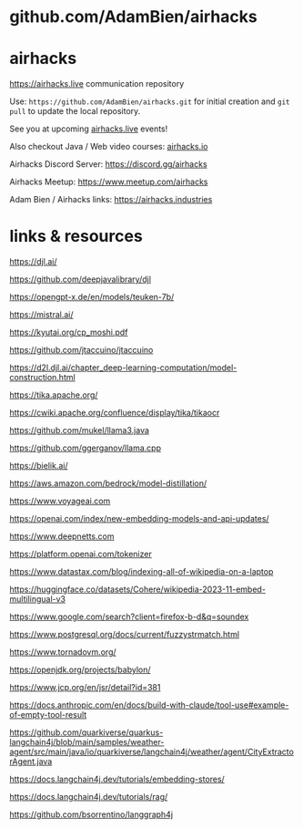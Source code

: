 # github.com/AdamBien/airhacks
airhacks
========

https://airhacks.live communication repository

Use: `https://github.com/AdamBien/airhacks.git` for initial creation and `git pull` to update the local repository.

See you at upcoming [airhacks.live](https://airhacks.live) events! 

Also checkout Java / Web video courses: [airhacks.io](http://airhacks.io) 

Airhacks Discord Server: https://discord.gg/airhacks

Airhacks Meetup: https://www.meetup.com/airhacks

Adam Bien / Airhacks links: https://airhacks.industries

# links & resources



https://djl.ai/

https://github.com/deepjavalibrary/djl

https://opengpt-x.de/en/models/teuken-7b/

https://mistral.ai/

https://kyutai.org/cp_moshi.pdf

https://github.com/jtaccuino/jtaccuino

https://d2l.djl.ai/chapter_deep-learning-computation/model-construction.html

https://tika.apache.org/

https://cwiki.apache.org/confluence/display/tika/tikaocr

https://github.com/mukel/llama3.java

https://github.com/ggerganov/llama.cpp

https://bielik.ai/

https://aws.amazon.com/bedrock/model-distillation/

https://www.voyageai.com

https://openai.com/index/new-embedding-models-and-api-updates/

https://www.deepnetts.com

https://platform.openai.com/tokenizer

https://www.datastax.com/blog/indexing-all-of-wikipedia-on-a-laptop

https://huggingface.co/datasets/Cohere/wikipedia-2023-11-embed-multilingual-v3

https://www.google.com/search?client=firefox-b-d&q=soundex

https://www.postgresql.org/docs/current/fuzzystrmatch.html

https://www.tornadovm.org/

https://openjdk.org/projects/babylon/

https://www.jcp.org/en/jsr/detail?id=381

https://docs.anthropic.com/en/docs/build-with-claude/tool-use#example-of-empty-tool-result

https://github.com/quarkiverse/quarkus-langchain4j/blob/main/samples/weather-agent/src/main/java/io/quarkiverse/langchain4j/weather/agent/CityExtractorAgent.java

https://docs.langchain4j.dev/tutorials/embedding-stores/

https://docs.langchain4j.dev/tutorials/rag/

https://github.com/bsorrentino/langgraph4j